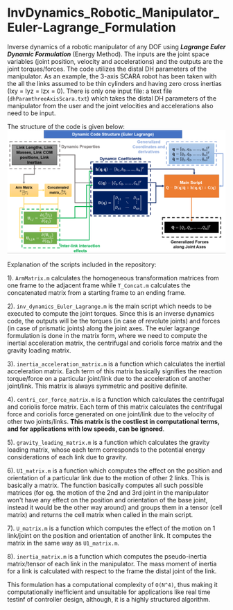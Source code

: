 # InvDynamics_Robotic_Manipulator_Euler-Lagrange_Formulation
Inverse dynamics of a robotic manipulator of any DOF using _**Lagrange Euler Dynamic Formulation**_ (Energy Method). The inputs are the joint space variables (joint position, velocity and accelerations) and the outputs are the joint torques/forces.
The code utilizes the distal DH parameters of the manipulator. As an example, the 3-axis SCARA robot has been taken with the all the links assumed to be thin cylinders and having zero cross inertias (Ixy = Iyz = Izx = 0).
There is only one input file: a text file (`dhParamthreeAxisScara.txt`) which takes the distal DH parameters of the manipulator from the user and the joint velocities and accelerations also need to be input.

The structure of the code is given below:
![Euler Lagrange Code Structure](https://github.com/average-engineer/InvDynamics_Robotic_Manipulator_Euler-Lagrange_Formulation/blob/main/EulerLagrangeDynamicModel.PNG)

Explanation of the scripts included in the repository:

1). `ArmMatrix.m` calculates the homogeneous transformation matrices from one frame to the adjacent frame while `T_Concat.m` calculates the concatenated matrix from a starting frame to an ending frame. 

2). `inv_dynamics_Euler_Lagrange.m` is the main script which needs to be executed to compute the joint torques. Since this is an inverse dynamics code, the outputs will be the torques (in case of revolute joints) and forces (in case of prismatic joints) along the joint axes. The euler lagrange formulation is done in the matrix form, where we need to compute the inertial acceleration matrix, the centrifugal and coriolis force matrix and the gravity loading matrix.

3). `inertia_acceleration_matrix.m` is a function which calculates the inertial acceleration matrix. Each term of this matrix basically signifies the reaction torque/force on a particular joint/link due to the acceleration of another joint/link. This matrix is always symmetric and positive definite.

4). `centri_cor_force_matrix.m` is a function which calculates the centrifugal and coriolis force matrix. Each term of this matrix calculates the centrifugal force and coriolis force generated on one joint/link due to the velocity of other two joints/links. **This matrix is the costliest in computational terms, and for applications with low speeds, can be ignored**.

5). `gravity_loading_matrix.m` is a function which calculates the gravity loading matrix, whose each term corresponds to the potential energy considerations of each link due to gravity. 

6). `U1_matrix.m` is a function which computes the effect on the position and orientation of a particular link due to the motion of other 2 links. This is basically a matrix. The function basically computes all such possible matrices (for eg. the motion of the 2nd and 3rd joint in the manipulator won't have any effect on the position and orientation of the base joint, instead it would be the other way around) and groups them in a tensor (cell matrix) and returns the cell matrix when called in the main script.

7). `U_matrix.m` is a function which computes the effect of the motion on 1 link/joint on the position and orientation of another link. It computes the matrix in the same way as `U1_matrix.m`.

8). `inertia_matrix.m` is a function which computes the pseudo-inertia matrix/tensor of each link in the manipulator. The mass moment of inertia for a link is calculated with respect to the frame the distal joint of the link.

This formulation has a computational complexity of `O(N^4)`, thus making it computationally inefficient and unsuitable for applications like real time testinf of controller design, although, it is a highly structured algorithm.


